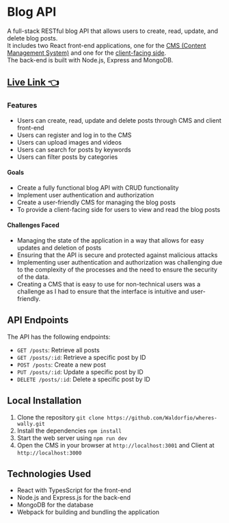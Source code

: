 # Blog API

A full-stack RESTful blog API that allows users to create, read, update, and delete blog posts.  
It includes two React front-end applications, one for the [CMS (Content Management System)](https://github.com/Waldorfio/blog-cms#readme) and one for the [client-facing side](https://github.com/Waldorfio/blog-api#readme).  
The back-end is built with Node.js, Express and MongoDB.

## [Live Link 👈]()

### Features
- Users can create, read, update and delete posts through CMS and client front-end
- Users can register and log in to the CMS
- Users can upload images and videos
- Users can search for posts by keywords
- Users can filter posts by categories

#### Goals
- Create a fully functional blog API with CRUD functionality
- Implement user authentication and authorization
- Create a user-friendly CMS for managing the blog posts
- To provide a client-facing side for users to view and read the blog posts

#### Challenges Faced
- Managing the state of the application in a way that allows for easy updates and deletion of posts
- Ensuring that the API is secure and protected against malicious attacks
- Implementing user authentication and authorization was challenging due to the complexity of the processes and the need to ensure the security of the data.
- Creating a CMS that is easy to use for non-technical users was a challenge as I had to ensure that the interface is intuitive and user-friendly.

## API Endpoints
The API has the following endpoints:
- `GET /posts`: Retrieve all posts
- `GET /posts/:id`: Retrieve a specific post by ID
- `POST /posts`: Create a new post
- `PUT /posts/:id`: Update a specific post by ID
- `DELETE /posts/:id`: Delete a specific post by ID

## Local Installation
1.	Clone the repository `git clone https://github.com/Waldorfio/wheres-wally.git`
2.	Install the dependencies `npm install`
3.	Start the web server using `npm run dev`
4.	Open the CMS in your browser at `http://localhost:3001` and Client at `http://localhost:3000`

## Technologies Used
- React with TypesScript for the front-end
- Node.js and Express.js for the back-end
- MongoDB for the database
- Webpack for building and bundling the application
